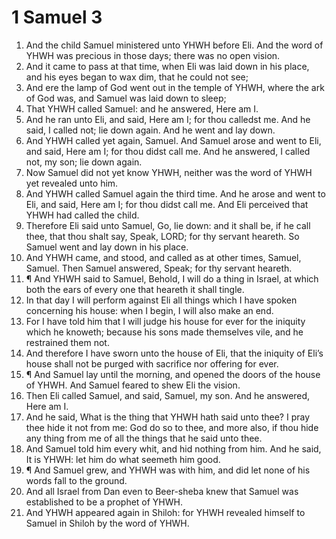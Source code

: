 ﻿# 1 Samuel  3
1. And the child Samuel ministered unto YHWH before Eli. And the word of YHWH was precious in those days; there was no open vision. 
2. And it came to pass at that time, when Eli was laid down in his place, and his eyes began to wax dim, that he could not see; 
3. And ere the lamp of God went out in the temple of YHWH, where the ark of God was, and Samuel was laid down to sleep; 
4. That YHWH called Samuel: and he answered, Here am I. 
5. And he ran unto Eli, and said, Here am I; for thou calledst me. And he said, I called not; lie down again. And he went and lay down. 
6. And YHWH called yet again, Samuel. And Samuel arose and went to Eli, and said, Here am I; for thou didst call me. And he answered, I called not, my son; lie down again. 
7. Now Samuel did not yet know YHWH, neither was the word of YHWH yet revealed unto him. 
8. And YHWH called Samuel again the third time. And he arose and went to Eli, and said, Here am I; for thou didst call me. And Eli perceived that YHWH had called the child. 
9. Therefore Eli said unto Samuel, Go, lie down: and it shall be, if he call thee, that thou shalt say, Speak, LORD; for thy servant heareth. So Samuel went and lay down in his place. 
10. And YHWH came, and stood, and called as at other times, Samuel, Samuel. Then Samuel answered, Speak; for thy servant heareth. 
11. ¶ And YHWH said to Samuel, Behold, I will do a thing in Israel, at which both the ears of every one that heareth it shall tingle. 
12. In that day I will perform against Eli all things which I have spoken concerning his house: when I begin, I will also make an end. 
13. For I have told him that I will judge his house for ever for the iniquity which he knoweth; because his sons made themselves vile, and he restrained them not. 
14. And therefore I have sworn unto the house of Eli, that the iniquity of Eli’s house shall not be purged with sacrifice nor offering for ever. 
15. ¶ And Samuel lay until the morning, and opened the doors of the house of YHWH. And Samuel feared to shew Eli the vision. 
16. Then Eli called Samuel, and said, Samuel, my son. And he answered, Here am I. 
17. And he said, What is the thing that YHWH hath said unto thee? I pray thee hide it not from me: God do so to thee, and more also, if thou hide any thing from me of all the things that he said unto thee. 
18. And Samuel told him every whit, and hid nothing from him. And he said, It is YHWH: let him do what seemeth him good. 
19. ¶ And Samuel grew, and YHWH was with him, and did let none of his words fall to the ground. 
20. And all Israel from Dan even to Beer-sheba knew that Samuel was established to be a prophet of YHWH. 
21. And YHWH appeared again in Shiloh: for YHWH revealed himself to Samuel in Shiloh by the word of YHWH. 
